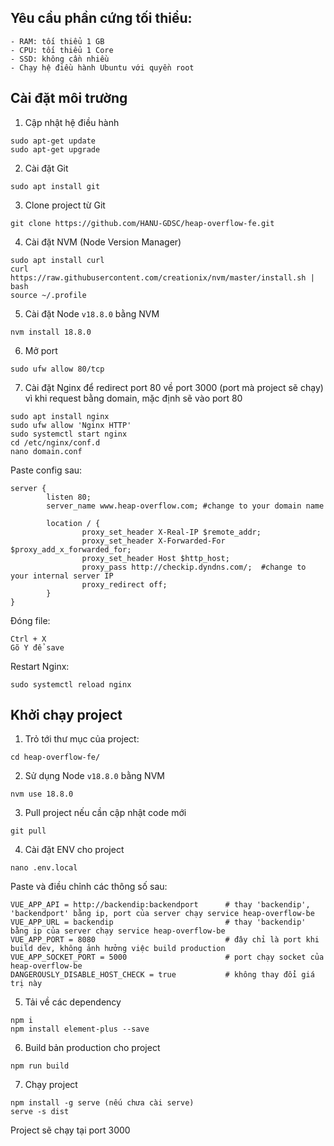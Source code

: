 ## Yêu cầu phần cứng tối thiểu:
```
- RAM: tối thiểu 1 GB
- CPU: tối thiểu 1 Core
- SSD: không cần nhiều
- Chạy hệ điều hành Ubuntu với quyền root
```

## Cài đặt môi trường

1. Cập nhật hệ điều hành

```
sudo apt-get update
sudo apt-get upgrade
```

2. Cài đặt Git

```
sudo apt install git
```

3. Clone project từ Git

```
git clone https://github.com/HANU-GDSC/heap-overflow-fe.git
```

4. Cài đặt NVM (Node Version Manager)

```
sudo apt install curl 
curl https://raw.githubusercontent.com/creationix/nvm/master/install.sh | bash 
source ~/.profile 
```

5. Cài đặt Node `v18.8.0` bằng NVM

```
nvm install 18.8.0
```

6. Mở port 

```
sudo ufw allow 80/tcp
```

7. Cài đặt Nginx để redirect port 80 về port 3000 (port mà project sẽ chạy) vì khi request bằng domain, mặc định sẽ vào port 80
```
sudo apt install nginx
sudo ufw allow 'Nginx HTTP'
sudo systemctl start nginx
cd /etc/nginx/conf.d
nano domain.conf
```

Paste config sau:

```
server {
        listen 80;
        server_name www.heap-overflow.com; #change to your domain name
 
        location / {
                proxy_set_header X-Real-IP $remote_addr;
                proxy_set_header X-Forwarded-For $proxy_add_x_forwarded_for;
                proxy_set_header Host $http_host;
                proxy_pass http://checkip.dyndns.com/;  #change to your internal server IP
                proxy_redirect off;
        }
}
```

Đóng file:

```
Ctrl + X
Gõ Y để save
```

Restart Nginx:

```
sudo systemctl reload nginx
```



## Khởi chạy project

1. Trỏ tới thư mục của project:

```
cd heap-overflow-fe/
```

2. Sử dụng Node `v18.8.0` bằng NVM

```
nvm use 18.8.0
```

3. Pull project nếu cần cập nhật code mới

```
git pull
```

4. Cài đặt ENV cho project

```
nano .env.local
```

Paste và điều chỉnh các thông số sau:

```
VUE_APP_API = http://backendip:backendport      # thay 'backendip', 'backendport' bằng ip, port của server chạy service heap-overflow-be
VUE_APP_URL = backendip                         # thay 'backendip' bằng ip của server chạy service heap-overflow-be
VUE_APP_PORT = 8080                             # đây chỉ là port khi build dev, không ảnh hưởng việc build production
VUE_APP_SOCKET_PORT = 5000                      # port chạy socket của heap-overflow-be
DANGEROUSLY_DISABLE_HOST_CHECK = true           # không thay đổi giá trị này
```

5. Tải về các dependency

```
npm i
npm install element-plus --save
```

6. Build bản production cho project

```
npm run build
```

7. Chạy project

```
npm install -g serve (nếu chưa cài serve)
serve -s dist
```

Project sẽ chạy tại port 3000
